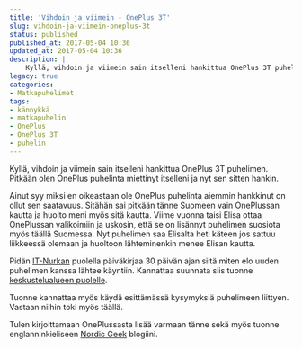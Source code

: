 ```yaml
---
title: 'Vihdoin ja viimein - OnePlus 3T'
slug: vihdoin-ja-viimein-oneplus-3t
status: published
published_at: 2017-05-04 10:36
updated_at: 2017-05-04 10:36
description: |
    Kyllä, vihdoin ja viimein sain itselleni hankittua OnePlus 3T puhelimen. Pitkään olen OnePlus puhelinta miettinyt itselleni ja nyt sen sitten hankin.
legacy: true
categories:
- Matkapuhelimet
tags:
- kännykkä
- matkapuhelin
- OnePlus
- OnePlus 3T
- puhelin
---
```


<p>Kyllä, vihdoin ja viimein sain itselleni hankittua OnePlus 3T puhelimen. Pitkään olen OnePlus puhelinta miettinyt itselleni ja nyt sen sitten hankin.</p>
<p>Ainut syy miksi en oikeastaan ole OnePlus puhelinta aiemmin hankkinut on ollut sen saatavuus. Sitähän sai pitkään tänne Suomeen vain OnePlussan kautta ja huolto meni myös sitä kautta. Viime vuonna taisi Elisa ottaa OnePlussan valikoimiin ja uskosin, että se on lisännyt puhelimen suosiota myös täällä Suomessa. Nyt puhelimen saa Elisalta heti käteen jos sattuu liikkeessä olemaan ja huoltoon lähteminenkin menee Elisan kautta.</p>
<p>Pidän <a href="https://it-nurkka.fi/matkapuhelimet/30-paivaa-oneplus-3t-puhelimen-kanssa/">IT-Nurkan</a> puolella päiväkirjaa 30 päivän ajan siitä miten elo uuden puhelimen kanssa lähtee käyntiin. Kannattaa suunnata siis tuonne <a href="https://keskustelu.it-nurkka.fi/t/30-paivaa-oneplus-3t-puhelimen-kanssa/94">keskustelualueen puolelle</a>.</p>
<p>Tuonne kannattaa myös käydä esittämässä kysymyksiä puhelimeen liittyen. Vastaan niihin toki myös täällä.</p>
<p>Tulen kirjoittamaan OnePlussasta lisää varmaan tänne sekä myös tuonne englanninkieliseen <a href="https://nordicgeek.com/">Nordic Geek</a> blogiini.</p>